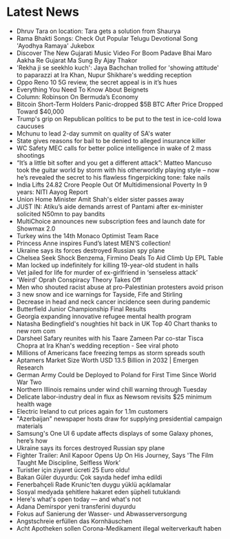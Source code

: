 # Latest News
-  Dhruv Tara on location: Tara gets a solution from Shaurya
-  Rama Bhakti Songs: Check Out Popular Telugu Devotional Song 'Ayodhya Ramaya' Jukebox
-  Discover The New Gujarati Music Video For Boom Padave Bhai Maro Aakha Re Gujarat Ma Sung By Ajay Thakor
-  'Rekha ji se seekhlo kuch': Jaya Bachchan trolled for 'showing attitude' to paparazzi at Ira Khan, Nupur Shikhare's wedding reception
-  Oppo Reno 10 5G review, the secret appeal is in it’s hues
-  Everything You Need To Know About Beignets
-  Column: Robinson On Bermuda’s Economy
-  Bitcoin Short-Term Holders Panic-dropped $5B BTC After Price Dropped Toward $40,000
-  Trump's grip on Republican politics to be put to the test in ice-cold Iowa caucuses
-  Mchunu to lead 2-day summit on quality of SA's water
-  State gives reasons for bail to be denied to alleged insurance killer
-  WC Safety MEC calls for better police intelligence in wake of 2 mass shootings
-  “It’s a little bit softer and you get a different attack”: Matteo Mancuso took the guitar world by storm with his otherworldly playing style – now he’s revealed the secret to his flawless fingerpicking tone: fake nails
-  India Lifts 24.82 Crore People Out Of Multidimensional Poverty In 9 years: NITI Aayog Report
-  Union Home Minister Amit Shah's elder sister passes away
-  JUST IN: Atiku’s aide demands arrest of Pantami after ex-minister solicited N50mn to pay bandits
-  MultiChoice announces new subscription fees and launch date for Showmax 2.0
-  Turkey wins the 14th Monaco Optimist Team Race
-  Princess Anne inspires Fund’s latest MEN’S collection!
-  Ukraine says its forces destroyed Russian spy plane
-  Chelsea Seek Shock Benzema, Firmino Deals To Aid Climb Up EPL Table
-  Man locked up indefinitely for killing 19-year-old student in halls
-  Vet jailed for life for murder of ex-girlfriend in ‘senseless attack’
-  'Weird' Oprah Conspiracy Theory Takes Off
-  Men who shouted racist abuse at pro-Palestinian protesters avoid prison
-  3 new snow and ice warnings for Tayside, Fife and Stirling
-  Decrease in head and neck cancer incidence seen during pandemic
-  Butterfield Junior Championship Final Results
-  Georgia expanding innovative refugee mental health program
-  Natasha Bedingfield's noughties hit back in UK Top 40 Chart thanks to new rom com
-  Darsheel Safary reunites with his Taare Zameen Par co-star Tisca Chopra at Ira Khan's wedding reception - See viral photo
-  Millions of Americans face freezing temps as storm spreads south
-  Aptamers Market Size Worth USD 13.5 Billion in 2032 | Emergen Research
-  German Army Could be Deployed to Poland for First Time Since World War Two
-  Northern Illinois remains under wind chill warning through Tuesday
-  Delicate labor-industry deal in flux as Newsom revisits $25 minimum health wage
-  Electric Ireland to cut prices again for 1.1m customers
-  "Azerbaijan" newspaper hosts draw for supplying presidential campaign materials
-  Samsung's One UI 6 update affects displays of some Galaxy phones, here’s how
-  Ukraine says its forces destroyed Russian spy plane
-  Fighter Trailer: Anil Kapoor Opens Up On His Journey, Says 'The Film Taught Me Discipline, Selfless Work'
-  Turistler için ziyaret ücreti 25 Euro oldu!
-  Bakan Güler duyurdu: Çok sayıda hedef imha edildi
-  Fenerbahçeli Rade Krunic'ten duygu yüklü açıklamalar
-  Sosyal medyada şehitlere hakaret eden şüpheli tutuklandı
-  Here's what's open today — and what's not
-  Adana Demirspor yeni transferini duyurdu
-  Fokus auf Sanierung der Wasser- und Abwasserversorgung
-  Angstschreie erfüllen das Kornhäuschen
-  Acht Apotheken sollen Corona-Medikament illegal weiterverkauft haben
